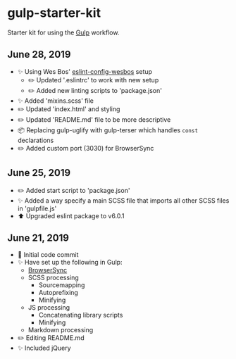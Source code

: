 # gulp-starter-kit
Starter kit for using the  [Gulp](https://gulpjs.com/) workflow.

## June 28, 2019
* ✨ Using Wes Bos' [eslint-config-wesbos](https://github.com/wesbos/eslint-config-wesbos) setup
    * ✏️ Updated '.eslintrc' to work with new setup
    * ✏️ Added new linting scripts to 'package.json'
* ✨ Added 'mixins.scss' file
* ✏️ Updated 'index.html' and styling
* ✏️ Updated 'README.md' file to be more descriptive
* 📦 Replacing gulp-uglify with gulp-terser which handles `const` declarations
* ✏️ Added custom port (3030) for BrowserSync

## June 25, 2019
* ✏️ Added start script to 'package.json'
* ✨ Added a way specify a main SCSS file that imports all other SCSS files in 'gulpfile.js'
* ⬆️ Upgraded eslint package to  v6.0.1

## June 21, 2019
* 🚀 Initial code commit
* ✨ Have set up the following in Gulp:
    * [BrowserSync](https://www.browsersync.io/docs/gulp)
    * SCSS processing
        * Sourcemapping
        * Autoprefixing
        * Minifying
    * JS processing
        * Concatenating library scripts
        * Minifying
    * Markdown processing
* ✏️ Editing README.md
* ✨ Included jQuery